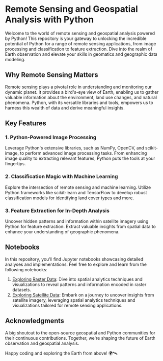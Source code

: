# Remote Sensing and Geospatial Analysis with Python

Welcome to the world of remote sensing and geospatial analysis powered by Python! This repository is your gateway to unlocking the incredible potential of Python for a range of remote sensing applications, from image processing and classification to feature extraction. Dive into the realm of Earth observation and elevate your skills in geomatics and geographic data modeling.

## Why Remote Sensing Matters

Remote sensing plays a pivotal role in understanding and monitoring our dynamic planet. It provides a bird's-eye view of Earth, enabling us to gather valuable information about the environment, land use changes, and natural phenomena. Python, with its versatile libraries and tools, empowers us to harness this wealth of data and derive meaningful insights.

## Key Features

### 1. **Python-Powered Image Processing**
   Leverage Python's extensive libraries, such as NumPy, OpenCV, and scikit-image, to perform advanced image processing tasks. From enhancing image quality to extracting relevant features, Python puts the tools at your fingertips.

### 2. **Classification Magic with Machine Learning**
   Explore the intersection of remote sensing and machine learning. Utilize Python frameworks like scikit-learn and TensorFlow to develop robust classification models for identifying land cover types and more.

### 3. **Feature Extraction for In-Depth Analysis**
   Uncover hidden patterns and information within satellite imagery using Python for feature extraction. Extract valuable insights from spatial data to enhance your understanding of geographic phenomena.

## Notebooks

In this repository, you'll find Jupyter notebooks showcasing detailed analyses and implementations. Feel free to explore and learn from the following notebooks:

1. [Exploring Raster Data](https://github.com/oechenique/remote_sensing/blob/main/Notebook/raster.ipynb): Dive into spatial analytics techniques and visualizations to reveal patterns and information encoded in raster datasets.
2. [Exploring Satellite Data](https://github.com/oechenique/remote_sensing/blob/main/Notebook/load_satellite_data.ipynb): Embark on a journey to uncover insights from satellite imagery, leveraging spatial analytics techniques and visualizations tailored for remote sensing applications.

## Acknowledgments

A big shoutout to the open-source geospatial and Python communities for their continuous contributions. Together, we're shaping the future of Earth observation and geospatial analysis.

Happy coding and exploring the Earth from above! 🌍🛰️
